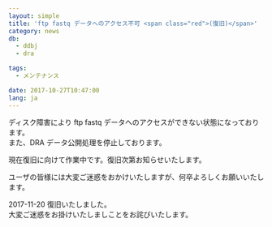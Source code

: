 ```yaml
---
layout: simple
title: 'ftp fastq データへのアクセス不可 <span class="red">(復旧)</span>'
category: news
db:
  - ddbj
  - dra

tags:
  - メンテナンス

date: 2017-10-27T10:47:00
lang: ja
---
```


<p>ディスク障害により ftp fastq データへのアクセスができない状態になっております。<br>また、DRA データ公開処理を停止しております。</p>

<p>現在復旧に向けて作業中です。復旧次第お知らせいたします。</p>

<p>ユーザの皆様には大変ご迷惑をおかけいたしますが、何卒よろしくお願いいたします。</p>

<p><span class="red">2017-11-20 復旧いたしました。<br>大変ご迷惑をお掛けいたしましことをお詫びいたします。</span></p>
